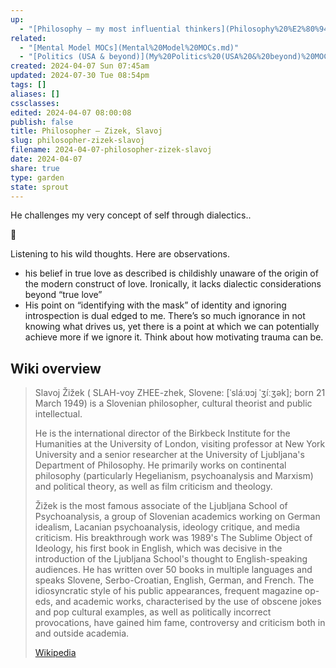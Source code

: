 ```yaml
---
up:
  - "[Philosophy — my most influential thinkers](Philosophy%20%E2%80%94%20my%20most%20influential%20thinkers.md)"
related:
  - "[Mental Model MOCs](Mental%20Model%20MOCs.md)"
  - "[Politics (USA & beyond)](My%20Politics%20(USA%20&%20beyond)%20MOC.md)"
created: 2024-04-07 Sun 07:45am
updated: 2024-07-30 Tue 08:54pm
tags: []
aliases: []
cssclasses: 
edited: 2024-04-07 08:00:08
publish: false
title: Philosopher – Zizek, Slavoj
slug: philosopher-zizek-slavoj
filename: 2024-04-07-philosopher-zizek-slavoj
date: 2024-04-07
share: true
type: garden
state: sprout
---
```


He challenges my very concept of self through dialectics..

🫚

Listening to his wild thoughts. Here are observations.

- his belief in true love as described is childishly unaware of the origin of the modern construct of love. Ironically, it lacks dialectic considerations beyond “true love”
- His point on “identifying with the mask” of identity and ignoring introspection is dual edged to me. There’s so much ignorance in not knowing what drives us, yet there is a point at which we can potentially achieve more if we ignore it. Think about how motivating trauma can be.

## Wiki overview

> Slavoj Žižek ( SLAH-voy ZHEE-zhek, Slovene: [ˈsláːʋɔj ˈʒíːʒək]; born 21 March 1949) is a Slovenian philosopher, cultural theorist and public intellectual.
>
> He is the international director of the Birkbeck Institute for the Humanities at the University of London, visiting professor at New York University and a senior researcher at the University of Ljubljana's Department of Philosophy. He primarily works on continental philosophy (particularly Hegelianism, psychoanalysis and Marxism) and political theory, as well as film criticism and theology.
>
> Žižek is the most famous associate of the Ljubljana School of Psychoanalysis, a group of Slovenian academics working on German idealism, Lacanian psychoanalysis, ideology critique, and media criticism. His breakthrough work was 1989's The Sublime Object of Ideology, his first book in English, which was decisive in the introduction of the Ljubljana School's thought to English-speaking audiences. He has written over 50 books in multiple languages and speaks Slovene, Serbo-Croatian, English, German, and French. The idiosyncratic style of his public appearances, frequent magazine op-eds, and academic works, characterised by the use of obscene jokes and pop cultural examples, as well as politically incorrect provocations, have gained him fame, controversy and criticism both in and outside academia.
>
> [Wikipedia](https://en.wikipedia.org/wiki/Slavoj%20%C5%BDi%C5%BEek)
